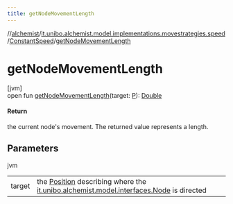 ```yaml
---
title: getNodeMovementLength
---
```

//[alchemist](../../../index.html)/[it.unibo.alchemist.model.implementations.movestrategies.speed](../index.html)/[ConstantSpeed](index.html)/[getNodeMovementLength](get-node-movement-length.html)



# getNodeMovementLength



[jvm]\
open fun [getNodeMovementLength](get-node-movement-length.html)(target: [P](../../it.unibo.alchemist.model.interfaces/-route/index.html)): [Double](https://kotlinlang.org/api/latest/jvm/stdlib/kotlin/-double/index.html)



#### Return



the current node's movement. The returned value represents a length.



## Parameters


jvm

| | |
|---|---|
| target | the [Position](../../it.unibo.alchemist.model.interfaces/-position/index.html) describing where the [it.unibo.alchemist.model.interfaces.Node](../../it.unibo.alchemist.model.interfaces/-node/index.html) is directed |




